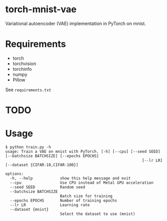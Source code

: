 # torch-mnist-vae
Variational autoencoder (VAE) implementation in PyTorch on mnist.  

# Requirements
* torch
* torchvision
* torchinfo
* numpy
* Pillow

See `requirements.txt`

# TODO

# Usage
```
$ python train.py -h
usage: Train a VAE on mnist with PyTorch. [-h] [--cpu] [--seed SEED] [--batchsize BATCHSIZE] [--epochs EPOCHS]
                                                            [--lr LR] [--dataset {CIFAR-10,CIFAR-100}]

options:
  -h, --help            show this help message and exit
  --cpu                 Use CPU instead of Metal GPU acceleration
  --seed SEED           Random seed
  --batchsize BATCHSIZE
                        Batch size for training
  --epochs EPOCHS       Number of training epochs
  --lr LR               Learning rate
  --dataset {mnist}
                        Select the dataset to use (mnist)
```
